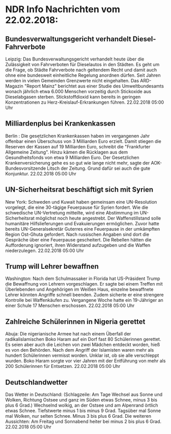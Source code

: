 # NDR Info Nachrichten vom 22.02.2018:


## Bundesverwaltungsgericht verhandelt Diesel-Fahrverbote
Leipzig: Das Bundesverwaltungsgericht verhandelt heute über die Zulässigkeit von Fahrverboten für Dieselautos in den Städten. Es geht um die Frage, ob Städte Fahrverbote nach geltendem Recht und damit auch ohne eine bundesweit einheitliche Regelung anordnen dürfen. Seit Jahren werden in vielen Gemeinden Grenzwerte nicht eingehalten. Das ARD-Magazin "Report Mainz" berichtet aus einer Studie des Umweltbundesamts wonach jährlich etwa 6.000 Menschen vorzeitig durch Stickoxide aus Dieselabgasen sterben. Stickstoffdioxid kann bereits in geringen Konzentrationen zu Herz-Kreislauf-Erkrankungen führen. 22.02.2018 05:00 Uhr 

## Milliardenplus bei Krankenkassen
Berlin : Die gesetzlichen Krankenkassen haben im vergangenen Jahr offenbar einen Überschuss von 3 Milliarden Euro erzielt. Damit stiegen die Reserven der Kassen auf 19 Milliarden Euro, schreibt die "Frankfurter Allgemeine Zeitung". Hinzu kämen die Rücklagen aus dem Gesundheitsfonds von etwa 9 Milliarden Euro. Der Gesetzlichen Krankenversicherung gehe es so gut wie lange nicht mehr, sagte der AOK-Bundesvorsitzende Litsch der Zeitung. Grund dafür sei auch die gute Konjunktur. 22.02.2018 05:00 Uhr 

## UN-Sicherheitsrat beschäftigt sich mit Syrien
New York: Schweden und Kuwait haben gemeinsam eine UN-Resolution vorgelegt, die eine 30-tägige Feuerpause für Syrien fordert. Wie die schwedische UN-Vertretung mitteilte, wird eine Abstimmung im UN-Sicherheitsrat möglichst noch heute angestrebt. Der Waffenstillstand solle humanitäre Hilfslieferungen und Evakuierungen ermöglichen. Zuvor hatte bereits UN-Generalsekretär Guterres eine Feuerpause in der umkämpften Region Ost-Ghuta gefordert. Nach russischen Angaben sind dort die Gespräche über eine Feuerpause gescheitert. Die Rebellen hätten die Aufforderung ignoriert, ihren Widerstand aufzugeben und die Waffen niederzulegen. 22.02.2018 05:00 Uhr 

## Trump will Lehrer bewaffnen
Washington: Nach dem Schulmassaker in Florida hat US-Präsident Trump die Bewaffnung von Lehrern vorgeschlagen. Er sagte bei einem Treffen mit Überlebenden und Angehörigen im Weißen Haus, einzelne bewaffnete Lehrer könnten Angriffe schnell beenden. Zudem sicherte er eine strengere Kontrolle bei Waffenkäufen zu. Vergangene Woche hatte ein 19-Jähriger an einer Schule 17 Menschen erschossen. 22.02.2018 05:00 Uhr 

## Zahlreiche Schülerinnen in Nigeria gerettet
Abuja: Die nigerianische Armee hat nach einem Überfall der radikalislamischen Boko Haram auf ein Dorf fast 80 Schülerinnen gerettet. Es seien aber auch die Leichen von zwei Mädchen entdeckt worden, hieß es von den Behörden. Nach dem Angriff der Islamisten waren mehr als hundert Schülerinnen vermisst worden. Unklar ist, ob sie alle verschleppt wurden. Boko Haram sorgte vor vier Jahren mit der Entführung von mehr als 200 Schülerinnen für Entsetzen. 22.02.2018 05:00 Uhr 

## Deutschlandwetter
Das Wetter in Deutschland:
(Schlagzeile: Am Tage Wechsel aus Sonne und Wolken, Richtung Ostsee und ganz im Süden etwas Schnee, minus 3 bis plus 6 Grad.) Wechselnd wolkig, an der Ostsee und am Alpenrand örtlich etwas Schnee. Tiefstwerte  minus 1 bis minus 9 Grad. Tagsüber mal Sonne mal Wolken, nur selten Schnee. Minus 3 bis plus 6 Grad. Die weiteren Aussichten: Am Freitag und Sonnabend heiter bei minus 2 bis plus 6 Grad. 22.02.2018 05:00 Uhr 
